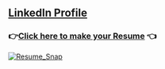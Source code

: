 ## [LinkedIn Profile](https://www.linkedin.com/in/hemantghuge/)

### :point_right:[Click here to make your Resume](https://www.overleaf.com/9772936648pfmmcbqzpqmj) :point_left:

[![Resume_Snap][1]][2]

[1]:https://github.com/hemantghuge/Hemant_Resume/blob/master/Resume.png

[2]:https://github.com/hemantghuge/Hemant_Resume/blob/master/Resume.pdf

